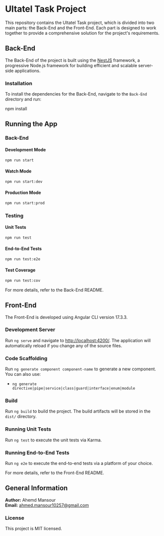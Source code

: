 # Ultatel Task Project

This repository contains the Ultatel Task project, which is divided into two main parts: the Back-End and the Front-End. Each part is designed to work together to provide a comprehensive solution for the project's requirements.

## Back-End

The Back-End of the project is built using the [NestJS](https://nestjs.com/) framework, a progressive Node.js framework for building efficient and scalable server-side applications.

### Installation

To install the dependencies for the Back-End, navigate to the `Back-End` directory and run:

npm install

## Running the App

### Back-End

#### Development Mode

```sh
npm run start
```

#### Watch Mode

```sh
npm run start:dev
```

#### Production Mode

```sh
npm run start:prod
```

### Testing

#### Unit Tests

```sh
npm run test
```

#### End-to-End Tests

```sh
npm run test:e2e
```

#### Test Coverage

```sh
npm run test:cov
```

For more details, refer to the Back-End README.

## Front-End

The Front-End is developed using Angular CLI version 17.3.3.

### Development Server

Run `ng serve` and navigate to [http://localhost:4200/](http://localhost:4200/). The application will automatically reload if you change any of the source files.

### Code Scaffolding

Run `ng generate component component-name` to generate a new component. You can also use:

- `ng generate directive|pipe|service|class|guard|interface|enum|module`

### Build

Run `ng build` to build the project. The build artifacts will be stored in the `dist/` directory.

### Running Unit Tests

Run `ng test` to execute the unit tests via Karma.

### Running End-to-End Tests

Run `ng e2e` to execute the end-to-end tests via a platform of your choice.

For more details, refer to the Front-End README.

## General Information

**Author:** Ahemd Mansour  
**Email:** [ahmed.mansour10257@gmail.com](ahmed.mansour10257@gmail.com)

### License

This project is MIT licensed.
